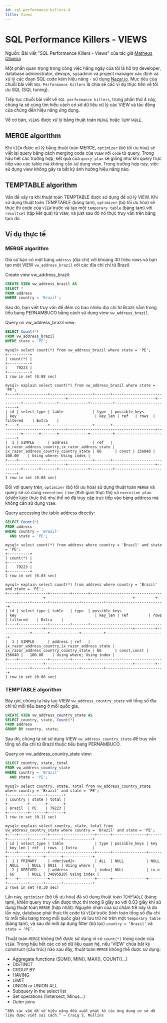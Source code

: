 ```yaml
---
id: sql-performance-killers-4
title: Views
---
```


# SQL Performance Killers - VIEWS

Nguồn: Bài viết "SQL Performance Killers - Views" của tác giả [Matheus Oliveira](https://medium.com/nazar-io/sql-performance-killers-views-c03b88a0fdfd)

Một phần quan trọng trong công việc hằng ngày của tôi là hỗ trợ developer, database administrator, devops, sysadmin và project manager xác định và xử lý các đoạn SQL code kém hiệu năng - sử dụng [Nazar.io](https://www.nazar.ai/). Mục tiêu của chuỗi bài viết `SQL Performance Killers` là chia sẻ các ví dụ thực tiễn về tối ưu SQL (SQL tuning).

Tiếp tục chuỗi bài viết về `SQL performance killers`, trong phần thứ 4 này, chúng ta sẽ cùng tìm hiểu cách cơ sở dữ liệu xử lý các VIEW và tác động của chúng đến hiệu năng ứng dụng.

Về cơ bản, `VIEWS` được xử lý bằng thuật toán `MERGE` hoặc `TEMPTABLE`.

## MERGE algorithm

Khi `VIEW` được xử lý bằng thuật toán MERGE, `optimizer` (bộ tối ưu hóa) sẽ viết lại query bằng cách merging code của `VIEW` với `code` từ query. Trong hầu hết các trường hợp, kết quả của `query plan` sẽ giống như khi query trực tiếp vào các table mà không cần sử dụng view. Trong trường hợp này, việc sử dụng view không gây ra bất kỳ ảnh hưởng hiệu năng nào.

## TEMPTABLE algorithm

Vấn đề xảy ra khi thuật toán TEMPTABLE được sử dụng để xử lý VIEW. Khi sử dụng thuật toán TEMPTABLE (bảng tạm), `optimizer` (bộ tối ưu hóa) sẽ thực thi code của `VIEW` trước và tạo một `temporary table` (bảng tạm) với `resultset` (tập kết quả) từ `VIEW`, và just sau đó nó thực truy vấn trên bảng tạm đó.

## Ví dụ thực tế

### MERGE algorithm

Giả sử bạn có một bảng `address` (địa chỉ) với khoảng 30 triệu rows và bạn tạo một VIEW `vw_address_brazil` với các địa chỉ chỉ từ Brazil.

Create view vw_address_brazil:

```sql
CREATE VIEW vw_address_brazil AS
SELECT *
FROM address
WHERE country = 'Brazil';
```

Sau đó, bạn viết truy vấn để đếm có bao nhiêu địa chỉ từ Brazil nằm trong tiểu bang PERNAMBUCO bằng cách sử dụng view `vw_address_brazil`.

Query on vw_address_brazil view:

```sql
SELECT Count(*)
FROM vw_address_brazil
WHERE state = 'PE';
```

```
mysql> select count(*) from vw_address_brazil where state = 'PE';
+----------+
| count(*) |
+----------+
|    79223 |
+----------+
1 row in set (0.08 sec)

mysql> explain select count(*) from vw_address_brazil where state = 'PE';
+----+-------------+-------------------+-------+-------------------------------------------------+---------------------------------------+---------+-------+-------+-------------+----------+--------------------------+
| id | select_type | table             | type  | possible_keys                                   | key                                   | key_len | ref   | rows  | filtered    | Extra    |
+----+-------------+-------------------+-------+-------------------------------------------------+---------------------------------------+---------+-------+-------+-------------+----------+--------------------------+
|  1 | SIMPLE      | address           | ref   | ix_razor_address_country,ix_razor_address_state | ix_razor_address_country_country_state | 66      | const | 156040 |   100.00    | Using where; Using index |
+----+-------------+-------------------+-------+-------------------------------------------------+---------------------------------------+---------+-------+-------+-------------+----------+--------------------------+
1 row in set (0.08 sec)
```

Đối với query trên, `optimizer` (bộ tối ưu hóa) sử dụng thuật toán `MERGE` và query sẽ có cùng `execution time` (thời gian thực thi) và `execution plan` (chiến lược thực thi) như thể nó đã truy cập trực tiếp vào bảng address mà không cần sử dụng `VIEW`.

Query accessing the table address directly:

```sql
SELECT Count(*)
FROM address
WHERE country = 'Brazil'
  AND state = 'PE';
```

```
mysql> select count(*) from address where country = 'Brazil' and state = 'PE';
+----------+
| count(*) |
+----------+
|    79223 |
+----------+
1 row in set (0.03 sec)

mysql> explain select count(*) from address where country = 'Brazil' and state = 'PE';
+----+-------------+---------+-------+-------------------------------------------------+---------------------------------------+---------+-------------+-------+-------------+----------+--------------------------+
| id | select_type | table   | type  | possible_keys                                   | key                                   | key_len | ref         | rows  | filtered    | Extra    |
+----+-------------+---------+-------+-------------------------------------------------+---------------------------------------+---------+-------------+-------+-------------+----------+--------------------------+
|  1 | SIMPLE      | address | ref   | ix_razor_address_country,ix_razor_address_state | ix_razor_address_country_country_state | 66      | const,const | 156040 |   100.00    | Using where; Using index |
+----+-------------+---------+-------+-------------------------------------------------+---------------------------------------+---------+-------------+-------+-------------+----------+--------------------------+
1 row in set (0.06 sec)
```

### TEMPTABLE algorithm

Bây giờ, chúng ta hãy tạo VIEW `vw_address_country_state` với tổng số địa chỉ từ mỗi tiểu bang ở mỗi quốc gia.

```sql
CREATE VIEW vw_address_country_state AS
SELECT country, state, Count(*)
FROM address
GROUP BY country, state;
```

Sau đó, chúng ta sẽ sử dụng VIEW `vw_address_country_state` để truy vấn tổng số địa chỉ từ Brazil thuộc tiểu bang PERNAMBUCO.

Query on vw_address_country_state view:

```sql
SELECT country, state, total
FROM vw_address_country_state
WHERE country = 'Brazil'
  AND state = 'PE';
```

```
mysql> select country, state, total from vw_address_country_state where country = 'Brazil' and state = 'PE';
+---------+-------+-------+
| country | state | total |
+---------+-------+-------+
| Brazil  | PE    | 79223 |
+---------+-------+-------+
1 row in set (0.11 sec)

mysql> explain select country, state, total from vw_address_country_state where country = 'Brazil' and state = 'PE';
+----+-------------+--------------------+------+---------------+------+---------+------+-------+-------------+
| id | select_type | table              | type | possible_keys | key  | key_len | ref  | rows  | Extra       |
+----+-------------+--------------------+------+---------------+------+---------+------+-------+-------------+
|  1 | PRIMARY     | <derived2>         | ALL  | NULL          | NULL | NULL    | NULL | 8911  | Using where |
|  2 | DERIVED     | address            | index| NULL          | ix_n | 66      | NULL | 34895820| Using index |
+----+-------------+--------------------+------+---------------+------+---------+------+-------+-------------+
2 rows in set (0.30 sec)
```

Lần này, `optimizer` (bộ tối ưu hóa) đã sử dụng thuật toán `TEMPTABLE` (bảng tạm), khiến query truy vấn được thực thi trong 8 giây so với 0.03 giây khi sử dụng thuật toán `MERGE` (hợp nhất). Nguyên nhân của sự chậm trễ này là do lần này, database phải thực thi code từ `VIEW` trước (tính toán tổng số địa chỉ từ mỗi tiểu bang trong mỗi quốc gia) và lưu trữ nó trên một `temporary table` (bảng tạm), và sau đó mới áp dụng filter (bộ lọc) `country = ‘Brazil’` và `state = ‘PE’`.

Thuật toán `MERGE` không thể được sử dụng vì có `count(*)` trong code của `VIEW`. Trong hầu hết các cơ sở dữ liệu quan hệ, nếu 'VIEW' chứa bất kỳ construct (cấu trúc) nào sau đây, thuật toán `MERGE` không thể được sử dụng:

- Aggregate functions (SUM(), MIN(), MAX(), COUNT()…)
- DISTINCT
- GROUP BY
- HAVING
- LIMIT
- UNION or UNION ALL
- Subquery in the select list
- Set operations (Iintersect, Minus…)
- Outer joins

```
“80% các vấn đề về hiệu năng đều xuất phát từ các ứng dụng cơ sở dữ liệu được viết sai cách.” — Craig S. Mullins
```

